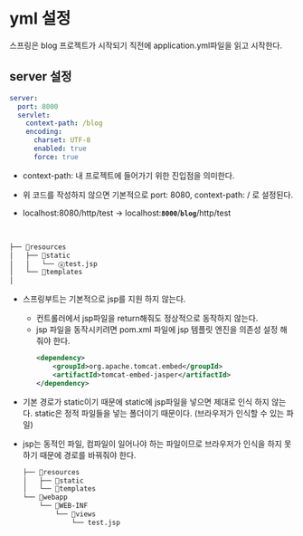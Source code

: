 # yml 설정
스프링은 blog 프로젝트가 시작되기 직전에 application.yml파일을 읽고 시작한다.

## server 설정

```yml
server:
  port: 8000
  servlet:
    context-path: /blog
    encoding:
      charset: UTF-8
      enabled: true
      force: true
```
- context-path: 내 프로젝트에 들어가기 위한 진입점을 의미한다.  

- 위 코드를 작성하지 않으면 기본적으로 port: 8080, context-path: / 로 설정된다.

- localhost:8080/http/test -> localhost:**`8000`**/**`blog`**/http/test
<br>


```bash
├── 📁resources
│   ├── 📁static
│   │   └── ⓐtest.jsp
│   └── 📁templates
│
``` 
- 스프링부트는 기본적으로 jsp를 지원 하지 않는다.
  - 컨트롤러에서 jsp파일을 return해줘도 정상적으로 동작하지 않는다.
  - jsp 파일을 동작시키려면 pom.xml 파일에 jsp 템플릿 엔진을 의존성 설정 해줘야 한다.
    ```xml
    <dependency>
        <groupId>org.apache.tomcat.embed</groupId>
        <artifactId>tomcat-embed-jasper</artifactId>
    </dependency>
    ```

- 기본 경로가 static이기 때문에 static에 jsp파일을 넣으면 제대로 인식 하지 않는다. static은 정적 파일들을 넣는 폴더이기 때문이다. (브라우저가 인식할 수 있는 파일)
  
- jsp는 동적인 파일, 컴파일이 일어나야 하는 파일이므로
브라우저가 인식을 하지 못하기 때문에 경로를 바꿔줘야 한다.

    ```bash
    ├── 📁resources
    │   ├── 📁static
    │   └── 📁templates
    └── 📁webapp
        └── 📁WEB-INF
            └── 📁views
                └── test.jsp
    ``` 
<br>